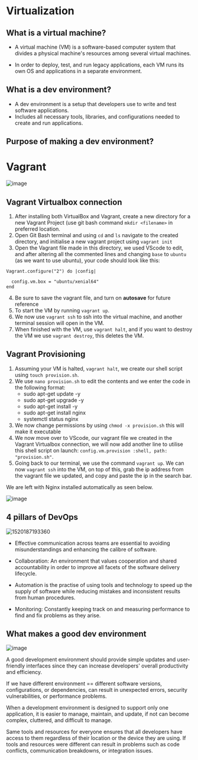 # Virtualization 

## What is a virtual machine?

* A virtual machine (VM) is a software-based computer system that divides a physical machine's resources among several virtual machines. 

* In order to deploy, test, and run legacy applications, each VM runs its own OS and applications in a separate environment.

## What is a dev environment?
* A dev environment is a setup that developers use to write and test software applications. 
* Includes all necessary tools, libraries, and configurations needed to create and run applications. 

## Purpose of making a dev environment?

# Vagrant
![image](https://user-images.githubusercontent.com/129314018/232502184-71fbb7c6-a74e-4959-89eb-1403864f7f33.png)

## Vagrant Virtualbox connection

1. After installing both VirtualBox and Vagrant, create a new directory for a new Vagrant Project (use git bash command `mkdir <filename>` in preferred location.
2. Open Git Bash terminal and using `cd` and `ls` navigate to the created directory, and initialise a new vagrant project using `vagrant init`
3. Open the Vagrant file made in this directory, we used VScode to edit, and after altering all the commented lines and changing `base` to `ubuntu` (as we want to use ubuntu), your code should look like this:
```
Vagrant.configure("2") do |config|

  config.vm.box = "ubuntu/xenial64"
end
```

4. Be sure to save the vagrant file, and turn on **autosave** for future reference
5. To start the VM by running `vagrant up`.
6. We now use `vagrant ssh` to ssh into the virtual machine, and another terminal session will open in the VM.
7. When finished with the VM, use `vagrant halt`, and if you want to destroy the VM we use `vagrant destroy`, this deletes the VM.

## Vagrant Provisioning

1. Assuming your VM is halted, `vagrant halt`, we create our shell script using `touch provision.sh`.
2. We use `nano provision.sh` to edit the contents and we enter the code in the following format:
    * sudo apt-get update -y
    * sudo apt-get upgrade -y
    * sudo apt-get install -y
    * sudo apt-get install nginx
    * systemctl status nginx
3. We now change permissions by using `chmod -x provision.sh` this will make it executable
4. We now move over to VScode, our vagrant file we created in the Vagrant Virtualbox connection, we will now add another line to utilise this shell script on launch: `config.vm.provision :shell, path: "provision.sh"`.
5. Going back to our terminal, we use the command `vagrant up`. We can now `vagrant ssh` into the VM, on top of this, grab the ip address from the vagrant file we updated, and copy and paste the ip in the search bar. 

We are left with Nginx installed automatically as seen below.

![image](https://user-images.githubusercontent.com/129314018/232545391-d917ce9f-6d98-43f1-9f2d-7d8107567174.png)

## 4 pillars of DevOps

![1520187193360](https://user-images.githubusercontent.com/129314018/232506903-be77be8f-a895-4ba1-b20d-ee64144d615f.jpg)

* Effective communication across teams are essential to avoiding misunderstandings and enhancing the calibre of software.

* Collaboration: An environment that values cooperation and shared accountability in order to improve all facets of the software delivery lifecycle.

* Automation is the practise of using tools and technology to speed up the supply of software while reducing mistakes and inconsistent results from human procedures.

* Monitoring: Constantly keeping track on and measuring performance to find and fix problems as they arise.

## What makes a good dev environment

![image](https://user-images.githubusercontent.com/129314018/232513718-bd28afad-09e7-4aaf-97ad-8c7ef47cfae7.png)

A good development environment should provide simple updates and user-friendly interfaces since they can increase developers' overall productivity and efficiency.

If we have different environment == different software versions, configurations, or dependencies, can result in  unexpected errors, security vulnerabilities, or performance problems.

When a development environment is designed to support only one application, it is easier to manage, maintain, and update, if not can become complex, cluttered, and difficult to manage.

Same tools and resources for everyone ensures that all developers have access to them regardless of their location or the device they are using. If tools and resources were different can result in problems such as code conflicts, communication breakdowns, or integration issues.



